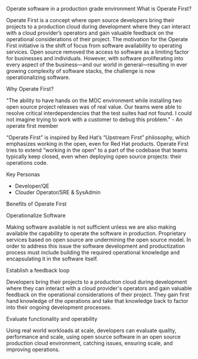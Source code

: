 Operate software in a production grade environment
What is Operate First?

Operate First is a concept where open source developers bring their projects to a production cloud during development where they can interact with a cloud provider’s operators and gain valuable feedback on the operational considerations of their project.
The motivation for the Operate First initiative is the shift of focus from software availability to operating services.
Open source removed the access to software as a limiting factor for businesses and individuals.
However, with software proliferating into every aspect of the business—and our world in general—resulting in ever growing complexity of software stacks, the challenge is now operationalizing software.

Why Operate First?

  "The ability to have hands on the MOC environment while installing two open source project releases was of real value.
Our teams were able to resolve critical interdependencies that the test suites had not found.
I could not imagine trying to work with a customer to debug this problem."
    - An operate first member

“Operate First” is inspired by Red Hat’s “Upstream First” philosophy, which emphasizes working in the open, even for Red Hat products.
Operate First tries to extend “working in the open” to a part of the codebase that teams typically keep closed, even when deploying open source projects: their operations code.

Key Personas
- Developer/QE
- Clouder Operator/SRE & SysAdmin

Benefits of Operate First

Operationalize Software

Making software available is not sufficient unless we are also making available the capability to operate the software in production.
Proprietary services based on open source are undermining the open source model.
In order to address this issue the software development and productization process must include building the required operational knowledge and encapsulating it in the software itself.


Establish a feedback loop

Developers bring their projects to a production cloud during development where they can interact with a cloud provider's operators and gain valuable feedback on the operational considerations of their project.
They gain first hand knowledge of the operations and take that knowledge back to factor into their ongoing development processes.



Evaluate functionality and operability

Using real world workloads at scale, developers can evaluate quality, performance and scale, using open source software in an open source production cloud environment, catching issues, ensuring scale, and improving operations.

